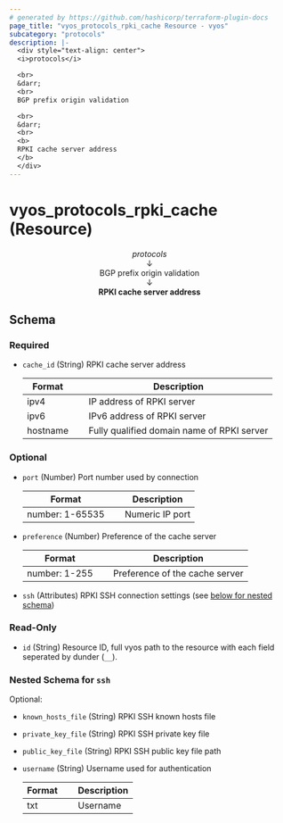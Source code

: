 ```yaml
---
# generated by https://github.com/hashicorp/terraform-plugin-docs
page_title: "vyos_protocols_rpki_cache Resource - vyos"
subcategory: "protocols"
description: |-
  <div style="text-align: center">
  <i>protocols</i>

  <br>
  &darr;
  <br>
  BGP prefix origin validation

  <br>
  &darr;
  <br>
  <b>
  RPKI cache server address
  </b>
  </div>
---
```


# vyos_protocols_rpki_cache (Resource)

<div style="text-align: center">
<i>protocols</i>

<br>
&darr;
<br>
BGP prefix origin validation

<br>
&darr;
<br>
<b>
RPKI cache server address
</b>
</div>



<!-- schema generated by tfplugindocs -->
## Schema

### Required

- `cache_id` (String) RPKI cache server address

    |  Format &emsp; | Description  |
    |----------|---------------|
    |  ipv4  &emsp; |  IP address of RPKI server  |
    |  ipv6  &emsp; |  IPv6 address of RPKI server  |
    |  hostname  &emsp; |  Fully qualified domain name of RPKI server  |

### Optional

- `port` (Number) Port number used by connection

    |  Format &emsp; | Description  |
    |----------|---------------|
    |  number: 1-65535  &emsp; |  Numeric IP port  |
- `preference` (Number) Preference of the cache server

    |  Format &emsp; | Description  |
    |----------|---------------|
    |  number: 1-255  &emsp; |  Preference of the cache server  |
- `ssh` (Attributes) RPKI SSH connection settings (see [below for nested schema](#nestedatt--ssh))

### Read-Only

- `id` (String) Resource ID, full vyos path to the resource with each field seperated by dunder (`__`).

<a id="nestedatt--ssh"></a>
### Nested Schema for `ssh`

Optional:

- `known_hosts_file` (String) RPKI SSH known hosts file
- `private_key_file` (String) RPKI SSH private key file
- `public_key_file` (String) RPKI SSH public key file path
- `username` (String) Username used for authentication

    |  Format &emsp; | Description  |
    |----------|---------------|
    |  txt  &emsp; |  Username  |
